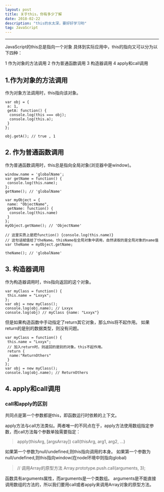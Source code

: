 ```yaml
---
layout: post
title: 关于this，你有多少了解
date: 2018-02-22
description: "this的水太深，要好好学习哟"
tag: JavaScript
---
```


***

JavaScript的this总是指向一个对象
具体到实际应用中，this的指向又可以分为以下四种：

1 作为对象的方法调用
2 作为普通函数调用
3 构造器调用
4 apply和call调用

## 1.作为对象的方法调用

作为对象方法调用时，this指向该对象。

    var obj = {
     a: 1,
     getA: function() {
      console.log(this === obj);
      console.log(this.a);
     }
    };
     
    obj.getA(); // true , 1

## 2. 作为普通函数调用

作为普通函数调用时，this总是指向全局对象(浏览器中是window)。

    window.name = 'globalName';
    var getName = function() {
     console.log(this.name);
    };
    getName(); // 'globalName'
     
    var myObject = {
     name: "ObjectName",
     getName: function() {
      console.log(this.name)
     }
    };
    myObject.getName(); // 'ObjectName'
     
    // 这里实质上是把function() {console.log(this.name)}
    // 这句话赋值给了theName。thisName在全局对象中调用，自然读取的是全局对象的name值
    var theName = myObject.getName;
     
    theName(); // 'globalName'
    
    
## 3. 构造器调用

作为构造器调用时，this指向返回的这个对象。

    var myClass = function() {
     this.name = "Lxxyx";
    };
    var obj = new myClass();
    console.log(obj.name); // Lxxyx
    console.log(obj) // myClass {name: "Lxxyx"}

但是如果构造函数中手动指定了return其它对象，那么this将不起作用。
如果return的是别的数据类型，则没有问题。

    var myClass = function() {
     this.name = "Lxxyx";
     // 加入return时，则返回的是别的对象。this不起作用。
     return {
      name:"ReturnOthers"
     }
    };
    var obj = new myClass();
    console.log(obj.name); // ReturnOthers
    
## 4. apply和call调用

### call和apply的区别

共同点是第一个参数都是this，即函数运行时依赖的上下文。

apply方法与call方法类似。两者唯一的不同点在于，apply方法使用数组指定参数，而call方法每个参数单独需要指定：

> apply(thisArg, [argsArray])
> call(thisArg, arg1, arg2, …)

如果第一个参数为null/undefined,则this指向调用的本身。
如果第一个参数为null/undefined,则this指向window(在node环境中则指向global)

> // 调用Array的原型方法
> Array.prototype.push.call(arguments, 3);
 
函数具有arguments属性，而arguments是一个类数组。
arguments是不能直接调用数组的方法的，所以我们要用call或者apply来调用Array对象的原型方法。

